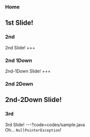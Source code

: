 ### Home
1st Slide!
---
### 2nd
2nd Slide!
+++
### 2nd 1Down
2nd-1Down Slide!
+++
### 2nd 2Down
2nd-2Down Slide!
---
### 3rd
3rd Slide!
---?code=codes/sample.java  
Oh... `NullPointerException`!
